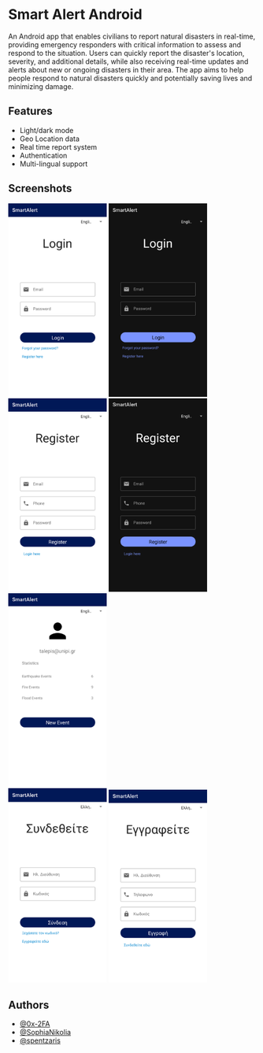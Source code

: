 
# Smart Alert Android

An Android app that enables civilians to report natural disasters in real-time, providing emergency responders with critical information to assess and respond to the situation. Users can quickly report the disaster's location, severity, and additional details, while also receiving real-time updates and alerts about new or ongoing disasters in their area. The app aims to help people respond to natural disasters quickly and potentially saving lives and minimizing damage.


## Features

- Light/dark mode
- Geo Location data
- Real time report system
- Authentication
- Multi-lingual support


## Screenshots

<div>

<img src="screenshots/login-light.png" alt="Login activity light mode" width="200" />

<img src="screenshots/login-dark.png" alt="Login activity dark mode" width="200" />

</div>

<div>

<img src="screenshots/register-english.png" alt="Register activity light mode" width="200" />

<img src="screenshots/register-dark.png" alt="Register activity dark mode" width="200" />

<img src="screenshots/stats-light.png" alt="Statistics activity light mode" width="200" />

</div>

<div>

<img src="screenshots/login-greek.png" alt="Login activity translated in greek" width="200" />

<img src="screenshots/register-greek.png" alt="Register activity translated in greek" width="200" />

</div>

## Authors

- [@0x-2FA](https://www.github.com/0x-2FA)
- [@SophiaNikolia](https://github.com/SophiaNikolia)
- [@spentzaris](https://github.com/spentzaris)
